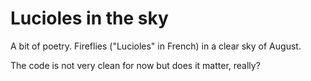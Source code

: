 Lucioles in the sky
===================
A bit of poetry. Fireflies ("Lucioles" in French) in a clear sky of August.

The code is not very clean for now but does it matter, really?